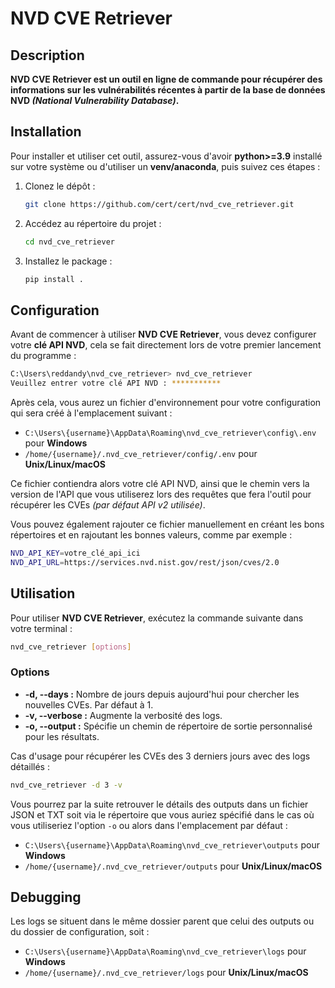 # NVD CVE Retriever

## Description
**NVD CVE Retriever est un outil en ligne de commande pour récupérer des informations sur les vulnérabilités récentes à partir de la base de données NVD *(National Vulnerability Database)*.**

## Installation
Pour installer et utiliser cet outil, assurez-vous d'avoir **python>=3.9** installé sur votre système ou d'utiliser un **venv/anaconda**, puis suivez ces étapes :

1. Clonez le dépôt :
    
    ```bash
    git clone https://github.com/cert/cert/nvd_cve_retriever.git
    ```

2. Accédez au répertoire du projet :
    
    ```bash
    cd nvd_cve_retriever
    ```
3. Installez le package :
    
    ```bash
    pip install .
    ```

## Configuration
Avant de commencer à utiliser **NVD CVE Retriever**, vous devez configurer votre **clé API NVD**, cela se fait directement lors de votre premier lancement du programme :

```bash
C:\Users\reddandy\nvd_cve_retriever> nvd_cve_retriever
Veuillez entrer votre clé API NVD : ***********
```

Après cela, vous aurez un fichier d'environnement pour votre configuration qui sera créé à l'emplacement suivant :
* ``C:\Users\{username}\AppData\Roaming\nvd_cve_retriever\config\.env`` pour **Windows**
* ``/home/{username}/.nvd_cve_retriever/config/.env`` pour **Unix/Linux/macOS**

Ce fichier contiendra alors votre clé API NVD, ainsi que le chemin vers la version de l'API que vous utiliserez lors des requêtes que fera l'outil pour récupérer les CVEs *(par défaut API v2 utilisée)*.

Vous pouvez également rajouter ce fichier manuellement en créant les bons répertoires et en rajoutant les bonnes valeurs, comme par exemple :

````bash
NVD_API_KEY=votre_clé_api_ici
NVD_API_URL=https://services.nvd.nist.gov/rest/json/cves/2.0
````

## Utilisation
Pour utiliser **NVD CVE Retriever**, exécutez la commande suivante dans votre terminal :

````bash
nvd_cve_retriever [options]
````

### Options
* **-d, --days :** Nombre de jours depuis aujourd'hui pour chercher les nouvelles CVEs. Par défaut à 1.
* **-v, --verbose :** Augmente la verbosité des logs.
* **-o, --output :** Spécifie un chemin de répertoire de sortie personnalisé pour les résultats.

Cas d'usage pour récupérer les CVEs des 3 derniers jours avec des logs détaillés :

````bash
nvd_cve_retriever -d 3 -v
````
Vous pourrez par la suite retrouver le détails des outputs dans un fichier JSON et TXT soit via le répertoire que vous auriez spécifié dans le cas où vous utiliseriez l'option ``-o`` ou alors dans l'emplacement par défaut :
* ``C:\Users\{username}\AppData\Roaming\nvd_cve_retriever\outputs`` pour **Windows**
* ``/home/{username}/.nvd_cve_retriever/outputs`` pour **Unix/Linux/macOS**

## Debugging

Les logs se situent dans le même dossier parent que celui des outputs ou du dossier de configuration, soit : 
* ``C:\Users\{username}\AppData\Roaming\nvd_cve_retriever\logs`` pour **Windows**
* ``/home/{username}/.nvd_cve_retriever/logs`` pour **Unix/Linux/macOS**